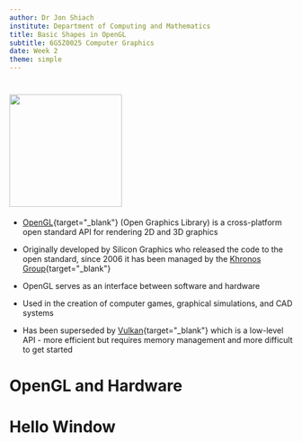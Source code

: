 ```yaml
---
author: Dr Jon Shiach
institute: Department of Computing and Mathematics
title: Basic Shapes in OpenGL
subtitle: 6G5Z0025 Computer Graphics
date: Week 2
theme: simple
---
```


# <img src="https://upload.wikimedia.org/wikipedia/commons/thumb/2/21/OpenGL_logo.svg/1280px-OpenGL_logo.svg.png" width="200">

- [OpenGL](https://www.opengl.org/){target="_blank"} (Open Graphics Library) is a cross-platform open standard API for rendering 2D and 3D graphics

- Originally developed by Silicon Graphics who released the code to the open standard, since 2006 it has been managed by the [Khronos Group](https://www.khronos.org/){target="_blank"}

- OpenGL serves as an interface between software and hardware

- Used in the creation of computer games, graphical simulations, and CAD systems

- Has been superseded by [Vulkan]("https://www.vulkan.org/"){target="_blank"} which is a low-level API - more efficient but requires memory management and more difficult to get started

# OpenGL and Hardware

# Hello Window

